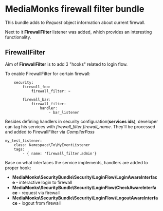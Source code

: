 # MediaMonks firewall filter bundle

This bundle adds to *Request* object information about current firewall.

Next to it **FirewallFilter** listener was added, which provides an interesting functionality.

## FirewallFilter

Aim of **FirewallFilter** is to add 3 "hooks" related to login flow.

To enable FirewallFilter for certain firewall:

```
    security:
        firewall_foo:
            firewall_filter: ~
            
        firewall_bar:        
            firewall_filter:
                handler:
                    - bar_listener
```

Besides defining handlers in security configuration(**services ids**), developer can tag his services with *firewall_filter.firewall_name*.
They'll be processed and added to FirewallFilter via *CompilerPass* 

```
my_test_listener:
    class: Namespace\To\MyEventListener
    tags:
        - { name: 'firewall_filter.admin'}

```

Base on what interfaces the service implements, handlers are added to proper hook: 
 * **MediaMonks\SecurityBundle\Security\LoginFlow\LoginAwareInterface** - interactive login to firewall
 * **MediaMonks\SecurityBundle\Security\LoginFlow\CheckAwareInterface** - request via firewall
 * **MediaMonks\SecurityBundle\Security\LoginFlow\LogoutAwareInterface** - logout from firewall